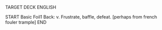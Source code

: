 TARGET DECK
ENGLISH

START
Basic
Foil1
Back: v. Frustrate, baffle, defeat. [perhaps from french fouler trample]
END
